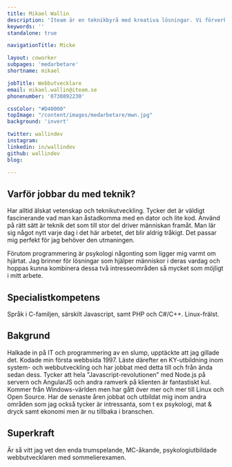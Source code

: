 ```yaml
---
title: Mikael Wallin
description: 'Iteam är en teknikbyrå med kreativa lösningar. Vi förverkligar dina idéer.'
keywords: ''
standalone: true

navigationTitle: Micke

layout: coworker
subpages: 'medarbetare'
shortname: mikael

jobTitle: Webbutvecklare
email: mikael.wallin@iteam.se
phonenumber: '0730892230'

cssColor: "#D40000"
topImage: "/content/images/medarbetare/mwn.jpg"
background: 'invert'

twitter: wallindev
instagram:
linkedin: in/wallindev
github: wallindev
blog:

---
```


## Varför jobbar du med teknik?
Har alltid älskat vetenskap och teknikutveckling. Tycker det är väldigt fascinerande vad man kan åstadkomma med en dator och lite kod. Använd på rätt sätt är teknik det som till stor del driver människan framåt. Man lär sig något nytt varje dag i det här arbetet, det blir aldrig tråkigt. Det passar mig perfekt för jag behöver den utmaningen.

Förutom programmering är psykologi någonting som ligger mig varmt om hjärtat. Jag brinner för lösningar som hjälper människor i deras vardag och hoppas kunna kombinera dessa två intresseområden så mycket som möjligt i mitt arbete.

## Specialistkompetens
Språk i C-familjen, särskilt Javascript, samt PHP och C#/C++. Linux-frälst.

## Bakgrund
Halkade in på IT och programmering av en slump, upptäckte att jag gillade det. Kodade min första webbsida 1997. Läste därefter en KY-utbildning inom system- och webbutveckling och har jobbat med detta till och från ända sedan dess. Tycker att hela ”Javascript-revolutionen” med Node.js på servern och AngularJS och andra ramverk på klienten är fantastiskt kul. Kommer från Windows-världen men har gått över mer och mer till Linux och Open Source. Har de senaste åren jobbat och utbildat mig inom andra områden som jag också tycker är intressanta, som t ex psykologi, mat & dryck samt ekonomi men är nu tillbaka i branschen.

## Superkraft
Är så vitt jag vet den enda trumspelande, MC-åkande, psykologiutbildade webbutvecklaren med sommelierexamen.
